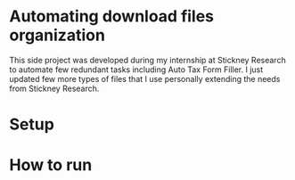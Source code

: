 # Automating download files organization
This side project was developed during my internship at Stickney Research to automate few redundant tasks including Auto Tax Form Filler. I just updated few more types of files that I use personally extending the needs from Stickney Research.

# Setup

# How to run


